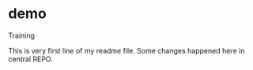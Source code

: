 # demo
Training

This is very first line of my readme file.
Some changes happened here in central REPO.

